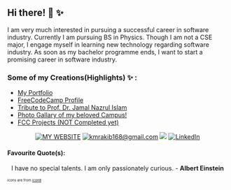 <!--
### Hi there 👋

**kazi-rakib/kazi-rakib** is a ✨ _special_ ✨ repository because its `README.md` (this file) appears on your GitHub profile.

Here are some ideas to get you started:

- 🔭 I’m currently working on ...
- 🌱 I’m currently learning ...
- 👯 I’m looking to collaborate on ...
- 🤔 I’m looking for help with ...
- 💬 Ask me about ...
- 📫 How to reach me: ...
- 😄 Pronouns: ...
- ⚡ Fun fact: ...
-->


## Hi there! 👋 ✨
I am very much interested in pursuing a successful career in software industry. Currently I am pursuing BS in Physics. Though I am not a CSE major, I engage myself in learning new technology regarding software industry. As soon as my bachelor programme ends, I want to start a promising career in software industry.

### Some of my Creations(Highlights) :sparkles: :
- [My Portfolio](https://kazi-rakib.github.io/)
- [FreeCodeCamp Profile](https://www.freecodecamp.org/kazi-rakib)
- [Tribute to Prof. Dr. Jamal Nazrul Islam](https://kazi-rakib.github.io/FreeCodeCamp/rwd/tribute/jnislam/index.html)
- [Photo Gallary of my beloved Campus!](https://kazi-rakib.github.io/theFunProject/)
- [FCC Projects (NOT Completed yet)](https://kazi-rakib.github.io/FreeCodeCamp/)

<p align="center">
	<a href="https://kazi-rakib.github.io"><img src="https://img.icons8.com/color/48/000000/github-2.png" alt="MY WEBSITE"></a>
	<a href="mailto:kmrakib168@gmail.com"><img src="https://img.icons8.com/color/48/000000/gmail.png" alt="kmrakib168@gmail.com" /></a>
	<a href="https://twitter.com/KaziRakibH"><img src="https://img.icons8.com/color/48/000000/twitter.png" /></a>
	<a href="https://www.linkedin.com/in/rakib2hasan"><img src="https://img.icons8.com/color/48/000000/linkedin.png" alt="LinkedIn"></a>
</p>

#### Favourite Quote(s): 
<p align="center">
	I have no special talents. I am only passionately curious.
	- <strong>Albert Einstein</strong>
</p>

<p style="font-size:8px;">
	icons are from <a href="https://icons8.com/">icon8</a>
</p>

